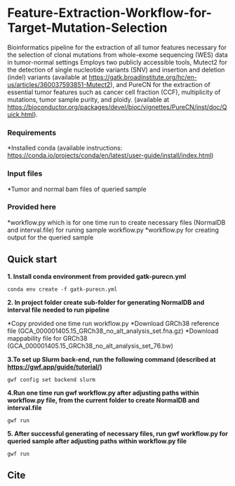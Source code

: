 # Feature-Extraction-Workflow-for-Target-Mutation-Selection
Bioinformatics pipeline for the extraction of all tumor features necessary for the selection of clonal mutations from whole-exome sequencing (WES) data in tumor-normal settings
Employs two publicly accessible tools, Mutect2 for the detection of single nucleotide variants (SNV) and insertion and deletion (indel) variants (available at https://gatk.broadinstitute.org/hc/en-us/articles/360037593851-Mutect2), and PureCN for the extraction of essential tumor features such as cancer cell fraction (CCF), multiplicity of mutations, tumor sample purity, and ploidy. (available at https://bioconductor.org/packages/devel/bioc/vignettes/PureCN/inst/doc/Quick.html).

### Requirements
*Installed conda (available instructions: https://conda.io/projects/conda/en/latest/user-guide/install/index.html)

### Input files
*Tumor and normal bam files of queried sample

### Provided here
*workflow.py which is for one time run to create necessary files (NormalDB and interval.file) for runing sample workflow.py
*workflow.py for creating output for the queried sample

## Quick start

**1. Install conda environment from provided gatk-purecn.yml**
```{bash}
conda env create -f gatk-purecn.yml
```

**2. In project folder create sub-folder for generating NormalDB and interval file needed to run pipeline**

*Copy provided one time run workflow.py
*Download GRCh38 reference file (GCA_000001405.15_GRCh38_no_alt_analysis_set.fna.gz)
*Download mappability file for GRCh38 (GCA_000001405.15_GRCh38_no_alt_analysis_set_76.bw)

**3.To set up Slurm back-end, run the following command (described at https://gwf.app/guide/tutorial/)**

```{bash}
gwf config set backend slurm
```

**4.Run one time run gwf workflow.py after adjusting paths within workflow.py file, from the current folder to create NormalDB and interval.file**   

```{bash}
gwf run
``` 

**5. After successful generating of necessary files, run gwf workflow.py for queried sample after adjusting paths within workflow.py file**

```{bash}
gwf run
``` 

## Cite
